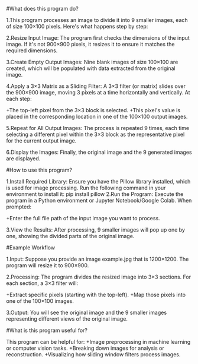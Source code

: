 #What does this program do?

1.This program processes an image to divide it into 9 smaller images, each of size 100×100 pixels. Here's what happens step by step:

2.Resize Input Image: The program first checks the dimensions of the input image. If it's not 900×900 pixels, it resizes it to ensure it matches the required dimensions.

3.Create Empty Output Images: Nine blank images of size 100×100 are created, which will be populated with data extracted from the original image.

4.Apply a 3×3 Matrix as a Sliding Filter: A 3×3 filter (or matrix) slides over the 900×900 image, moving 3 pixels at a time horizontally and vertically. At each step:

+The top-left pixel from the 3×3 block is selected.
+This pixel's value is placed in the corresponding location in one of the 100×100 output images.

5.Repeat for All Output Images: The process is repeated 9 times, each time selecting a different pixel within the 3×3 block as the representative pixel for the current output image.

6.Display the Images: Finally, the original image and the 9 generated images are displayed.

#How to use this program?

1.Install Required Library: Ensure you have the Pillow library installed, which is used for image processing. Run the following command in your environment to install it:
pip install pillow
2.Run the Program: Execute the program in a Python environment or Jupyter Notebook/Google Colab. When prompted:
 
 +Enter the full file path of the input image you want to process.
 
3.View the Results: After processing, 9 smaller images will pop up one by one, showing the divided parts of the original image.

#Example Workflow

1.Input: Suppose you provide an image example.jpg that is 1200×1200. The program will resize it to 900×900.

2.Processing: The program divides the resized image into 3×3 sections. For each section, a 3×3 filter will:

+Extract specific pixels (starting with the top-left).
+Map those pixels into one of the 100×100 images.

3.Output: You will see the original image and the 9 smaller images representing different views of the original image.

#What is this program useful for?

This program can be helpful for:
+Image preprocessing in machine learning or computer vision tasks.
+Breaking down images for analysis or reconstruction.
+Visualizing how sliding window filters process images.
